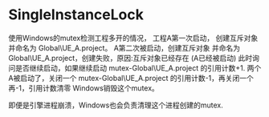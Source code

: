 # SingleInstanceLock
使用Windows的mutex检测工程多开的情况，
工程A第一次启动， 创建互斥对象 并命名为 Global\UE_A.project。
A第二次被启动，创建互斥对象 并命名为 Global\UE_A.project，创建失败，原因:互斥对象已经存在 (A已经被启动)
此时询问是否继续启动，如果继续启动 mutex-Global\UE_A.project 的引用计数+1.
两个A被启动了，关闭一个 mutex-Global\UE_A.project 的引用计数-1，再关闭一个 再-1，引用计数清零 Windows销毁这个mutex。

即便是引擎进程崩溃，Windows也会负责清理这个进程创建的mutex.


